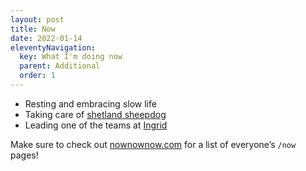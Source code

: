 ```yaml
---
layout: post
title: Now
date: 2022-01-14
eleventyNavigation:
  key: What I'm doing now
  parent: Additional
  order: 1
---
```


- Resting and embracing slow life
- Taking care of [shetland sheepdog](https://dogsof.dev/dogs/ciastek/)
- Leading one of the teams at [Ingrid](https://ingrid.com)

Make sure to check out [nownownow.com](https://nownownow.com/) for a list of everyone’s `/now` pages!
